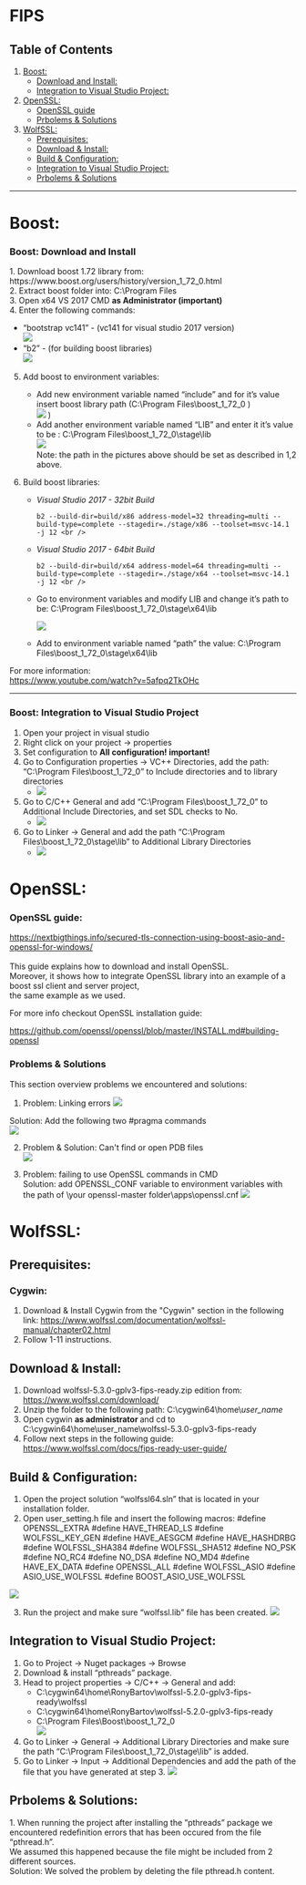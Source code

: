 # FIPS
## Table of Contents  
1. [Boost:](#boost)
   - [Download and Install:](#boost_download_and_install)
   - [Integration to Visual Studio Project:](#integration)
2. [OpenSSL:](#openssl)  
   - [OpenSSL guide](#openssl_guide)
   - [Prbolems & Solutions](#openssl_problems_solutions)
3. [WolfSSL:](#wolfssl)  
   - [Prerequisites:](#prerequisites)
   - [Download & Install:](#wolfssl_download_and_install)
   - [Build & Configuration:](#build_and_config)
   - [Integration to Visual Studio Project:](#integration_wolfssl)
   - [Prbolems & Solutions](#wolfssl_problems_solutions)

_______
# Boost: #
<a name="boost"/>

### Boost: Download and Install ###
<a name="boost"/>
<a name="boost_download_and_install"/>
1. Download boost 1.72 library from: https://www.boost.org/users/history/version_1_72_0.html <br />
2. Extract boost folder into: C:\Program Files <br />
3. Open x64 VS 2017 CMD <b> as Administrator (important) </b><br />
4. Enter the following commands:

   - “bootstrap vc141” - (vc141 for visual studio 2017 version)<br />
     ![](README-pictures/boost1.PNG)
   - “b2” - (for building boost libraries)<br />
      ![](README-pictures/boost2.PNG)
      
5. Add boost to environment variables:

   - Add new environment variable named “include” and for it’s value insert boost library path (C:\Program Files\boost_1_72_0 )<br />
     ![](README-pictures/boost3.PNG) )<br />
   - Add another environment variable named “LIB” and enter it it’s value to be : C:\Program Files\boost_1_72_0\stage\lib <br />
     ![](README-pictures/boost4.PNG)<br />
Note: the path in the pictures above should be set  as described in 1,2 above.<br />
 6. Build boost libraries:
    -  *Visual Studio 2017 - 32bit Build* <br /> 
    
          ```
          b2 --build-dir=build/x86 address-model=32 threading=multi --build-type=complete --stagedir=./stage/x86 --toolset=msvc-14.1 -j 12 <br />
          ```
 
    -  *Visual Studio 2017 - 64bit Build* <br />
    
          ```
          b2 --build-dir=build/x64 address-model=64 threading=multi --build-type=complete --stagedir=./stage/x64 --toolset=msvc-14.1 -j 12 <br />
          ```
  
    - Go to environment variables and modify LIB and change it’s path to be: C:\Program Files\boost_1_72_0\stage\x64\lib
    
      ![](README-pictures/boost7.PNG)<br />
    - Add to environment variable named “path” the value: C:\Program Files\boost_1_72_0\stage\x64\lib

For more information:<br />
https://www.youtube.com/watch?v=5afpq2TkOHc
 _____ 
 
### Boost: Integration to Visual Studio Project ###
<a name="integration"/>

  1. Open your project in visual studio <br />
  2. Right click on your project -> properties <br />
  3. Set configuration to <b> All configuration! important! </b> <br />
  4. Go to Configuration properties -> VC++ Directories, add the path: “C:\Program Files\boost_1_72_0”  to Include directories and to library directories
      -  ![](README-pictures/boost8.PNG)<br />
  5. Go to C/C++ General and add “C:\Program Files\boost_1_72_0”  to Additional Include Directories, and set SDL checks to No.
      -  ![](README-pictures/boost9.PNG)<br />
  6. Go to Linker -> General and add the path “C:\Program Files\boost_1_72_0\stage\lib” to  Additional Library Directories
      - ![](README-pictures/boost10.PNG)<br />
# OpenSSL: #
<a name="openssl"/>

### OpenSSL guide: ###
<a name="openssl_guide"/>

https://nextbigthings.info/secured-tls-connection-using-boost-asio-and-openssl-for-windows/ <br /> <br />
This guide explains how to download and  install OpenSSL. <br />
Moreover, it shows how to integrate OpenSSL library into an example of a boost ssl client and server project,<br /> the same example as we used. <br />

For more info checkout OpenSSL installation guide: <br /> 

https://github.com/openssl/openssl/blob/master/INSTALL.md#building-openssl


### Problems & Solutions ###
<a name="openssl_problems_solutions"/>

This section overview problems we encountered and solutions: </br>

1. Problem: Linking errors
![](README-pictures/openssl1.PNG)<br />

Solution: Add the following two #pragma commands <br />
![](README-pictures/openssl2.JPG)

2. Problem & Solution: Can't find or open PDB files </br>
![](README-pictures/openssl3.JPG)

3. Problem: failing to use OpenSSL commands in CMD </br>
   Solution: add OPENSSL_CONF variable to environment variables with the path of \your openssl-master folder\apps\openssl.cnf 
   ![](README-pictures/openssl4.PNG)

# WolfSSL: #
<a name="wolfssl"/>

## Prerequisites: ## 
<a name="prerequisites"/>


### Cygwin: ###

1. Download & Install Cygwin from the "Cygwin" section in the following link:
   https://www.wolfssl.com/documentation/wolfssl-manual/chapter02.html 
2. Follow 1-11 instructions.

## Download & Install: ##
<a name="wolfssl_download_and_install"/>

1. Download wolfssl-5.3.0-gplv3-fips-ready.zip edition from: https://www.wolfssl.com/download/
2. Unzip the folder to the following path: C:\cygwin64\home\\*user_name*
3. Open cygwin <b> as administrator </b> and cd to C:\cygwin64\home\user_name\wolfssl-5.3.0-gplv3-fips-ready
4. Follow next steps in the following guide: https://www.wolfssl.com/docs/fips-ready-user-guide/

## Build & Configuration: ##
<a name="build_and_config"/>

1. Open the project solution “wolfssl64.sln” that is located in your installation folder.
2. Open user_setting.h file and insert the following macros:
   #define OPENSSL_EXTRA
   #define HAVE_THREAD_LS
   #define WOLFSSL_KEY_GEN
   #define HAVE_AESGCM
   #define HAVE_HASHDRBG
   #define WOLFSSL_SHA384
   #define WOLFSSL_SHA512
   #define NO_PSK
   #define NO_RC4
   #define NO_DSA
   #define NO_MD4
   #define HAVE_EX_DATA
   #define OPENSSL_ALL
   #define WOLFSSL_ASIO
   #define ASIO_USE_WOLFSSL
   #define BOOST_ASIO_USE_WOLFSSL
   
![](README-pictures/wolfssl1.PNG)<br />

3. Run the project and make sure “wolfssl.lib” file has been created.
![](README-pictures/wolfssl2.PNG)<br />

## Integration to Visual Studio Project: ##
<a name="integration_wolfssl"/>

1. Go to Project -> Nuget packages -> Browse <br />
2. Download & install “pthreads” package.<br />
3. Head to project properties -> C/C++ -> General and add:<br />
    - C:\cygwin64\home\RonyBartov\wolfssl-5.2.0-gplv3-fips-ready\wolfssl<br />
    - C:\cygwin64\home\RonyBartov\wolfssl-5.2.0-gplv3-fips-ready<br />
    - C:\Program Files\Boost\boost_1_72_0<br />
 ![](README-pictures/openssl3.JPG)
 4. Go to Linker -> General -> Additional Library Directories and make sure the path “C:\Program Files\boost_1_72_0\stage\lib” is added.
 5. Go to Linker -> Input -> Additional Dependencies and add the path of the file that you have generated at step 3.
  ![](README-pictures/openssl3.JPG)
  
## Prbolems & Solutions: ##
<a name="wolfssl_problems_solutions"/>
1. When running the project after installing the ”pthreads” package we encountered redefinition errors that has been occured from the file “pthread.h”.<br />
   We assumed this happened because the  file might be included from 2 different sources.<br />
   Solution: We solved the problem by deleting the file pthread.h content.
  



